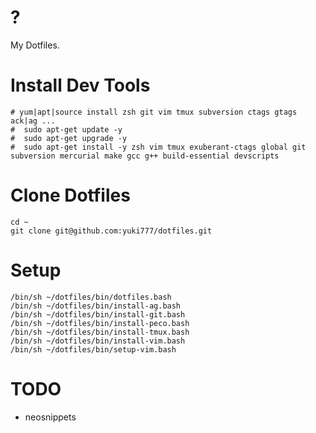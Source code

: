 # ?
My Dotfiles.

# Install Dev Tools
```
# yum|apt|source install zsh git vim tmux subversion ctags gtags ack|ag ...
#  sudo apt-get update -y
#  sudo apt-get upgrade -y
#  sudo apt-get install -y zsh vim tmux exuberant-ctags global git subversion mercurial make gcc g++ build-essential devscripts
```

# Clone Dotfiles
```
cd ~
git clone git@github.com:yuki777/dotfiles.git
```

# Setup
```
/bin/sh ~/dotfiles/bin/dotfiles.bash
/bin/sh ~/dotfiles/bin/install-ag.bash
/bin/sh ~/dotfiles/bin/install-git.bash
/bin/sh ~/dotfiles/bin/install-peco.bash
/bin/sh ~/dotfiles/bin/install-tmux.bash
/bin/sh ~/dotfiles/bin/install-vim.bash
/bin/sh ~/dotfiles/bin/setup-vim.bash
```

# TODO
- neosnippets
